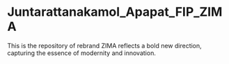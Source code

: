 # Juntarattanakamol_Apapat_FIP_ZIMA
This is the repository of rebrand ZIMA reflects a bold new direction, capturing the essence of modernity and innovation.
